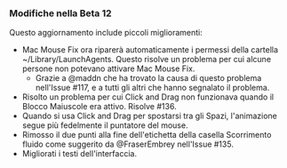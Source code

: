 ### Modifiche nella Beta 12

Questo aggiornamento include piccoli miglioramenti:

- Mac Mouse Fix ora riparerà automaticamente i permessi della cartella ~/Library/LaunchAgents. Questo risolve un problema per cui alcune persone non potevano attivare Mac Mouse Fix.
  - Grazie a @maddn che ha trovato la causa di questo problema nell'Issue #117, e a tutti gli altri che hanno segnalato il problema.
- Risolto un problema per cui Click and Drag non funzionava quando il Blocco Maiuscole era attivo. Risolve #136.
- Quando si usa Click and Drag per spostarsi tra gli Spazi, l'animazione segue più fedelmente il puntatore del mouse.
- Rimosso il due punti alla fine dell'etichetta della casella Scorrimento fluido come suggerito da @FraserEmbrey nell'Issue #135.
- Migliorati i testi dell'interfaccia.
